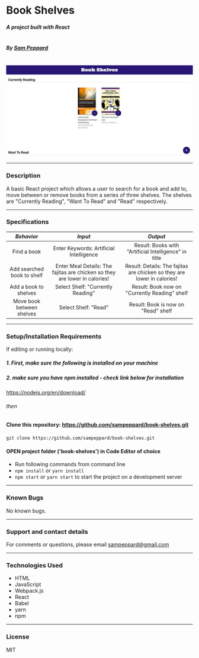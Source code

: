 # **Book Shelves**

##### A project built with React
#
##### By [Sam Peppard](https://github.com/sampeppard)
#
![screenshot of project main page](src/img/demo-screenshot.jpg)

----
### **Description**

A basic React project which allows a user to search for a book and add to, move between or remove books from a series of three shelves. The shelves are "Currently Reading", "Want To Read" and "Read" respectively.

----
### **Specifications**
| _Behavior_ | _Input_ | _Output_ |
|:---------------------------------------------------------------------:|:---------------------------------------------------------------------------:|:-------------------------------------------------------------------------------------------------------------------:|
| Find a book | Enter Keywords: Artificial Intelligence | Result: Books with "Artificial Intelligence" in title |
| Add searched book to shelf | Enter Meal Details: The fajitas are chicken so they are lower in calories! | Result: Details: The fajitas are chicken so they are lower in calories! |
| Add a book to shelves | Select Shelf: "Currently Reading" | Result: Book now on "Currently Reading" shelf |
| Move book between shelves | Select Shelf: "Read" | Result: Book is now on "Read" shelf |

----
### **Setup/Installation Requirements**

If editing or running locally:

##### 1. First, make sure the following is installed on your machine

##### 2. make sure you have npm installed - check link below for installation

https://nodejs.org/en/download/

###### then

#### Clone this repository: https://github.com/sampeppard/book-shelves.git

```git clone https://github.com/sampeppard/book-shelves.git```

#### OPEN project folder ('book-shelves') in Code Editor of choice

* Run following commands from command line
* ```npm install``` or ```yarn install```
* ```npm start``` or ```yarn start``` to start the project on a development server

----

### **Known Bugs**

No known bugs.

----
### **Support and contact details**

For comments or questions, please email sampeppard@gmail.com

----
### **Technologies Used**

* HTML
* JavaScript
* Webpack.js
* React
* Babel
* yarn
* npm

----
### **License**

MIT